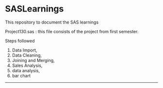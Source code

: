 # SASLearnings

This repository to document the SAS learnings

Project130.sas : this file consists of the project from first semester. 

Steps followed
1) Data Import, 
2) Data Cleaning, 
3) Joining and Merging, 
4) Sales Analysis, 
5) data analysis, 
6) bar chart

---
